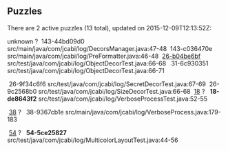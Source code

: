 ## Puzzles

There are 2 active puzzles (13 total), updated on 2015-12-09T12:13:52Z:

unknown ?
&nbsp;143-44bd09d0 src/main/java/com/jcabi/log/DecorsManager.java:47-48
&nbsp;143-c036470e src/main/java/com/jcabi/log/PreFormatter.java:46-48
&nbsp;[26-b04be6bf](https://github.com/jcabi/jcabi-log/issues/31) src/test/java/com/jcabi/log/ObjectDecorTest.java:66-68
&nbsp;&nbsp;31-6c930351 src/test/java/com/jcabi/log/ObjectDecorTest.java:66-71

&nbsp;26-9f34c6f6 src/test/java/com/jcabi/log/SecretDecorTest.java:67-69
&nbsp;26-9c2568b0 src/test/java/com/jcabi/log/SizeDecorTest.java:66-68
&nbsp;[18](https://github.com/jcabi/jcabi-log/issues/18) ?
&nbsp;&nbsp;**18-de8643f2** src/test/java/com/jcabi/log/VerboseProcessTest.java:52-55

&nbsp;[38](https://github.com/jcabi/jcabi-log/issues/38) ?
&nbsp;&nbsp;38-9367cb1e src/main/java/com/jcabi/log/VerboseProcess.java:179-183

&nbsp;[54](https://github.com/jcabi/jcabi-log/issues/54) ?
&nbsp;&nbsp;**54-5ce25827** src/test/java/com/jcabi/log/MulticolorLayoutTest.java:44-56

